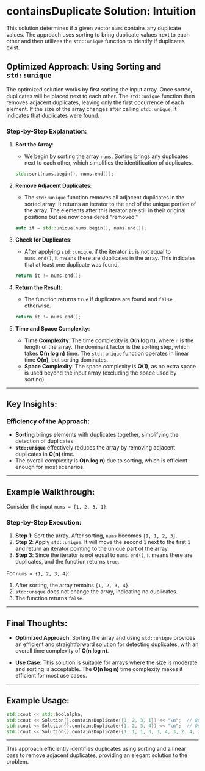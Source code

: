 # containsDuplicate Solution: Intuition

This solution determines if a given vector `nums` contains any duplicate values. The approach uses sorting to bring duplicate values next to each other and then utilizes the `std::unique` function to identify if duplicates exist.

## Optimized Approach: Using Sorting and `std::unique`

The optimized solution works by first sorting the input array. Once sorted, duplicates will be placed next to each other. The `std::unique` function then removes adjacent duplicates, leaving only the first occurrence of each element. If the size of the array changes after calling `std::unique`, it indicates that duplicates were found.

### Step-by-Step Explanation:

1. **Sort the Array**:
   - We begin by sorting the array `nums`. Sorting brings any duplicates next to each other, which simplifies the identification of duplicates.

   ```cpp
   std::sort(nums.begin(), nums.end());
   ```

2. **Remove Adjacent Duplicates**:
   - The `std::unique` function removes all adjacent duplicates in the sorted array. It returns an iterator to the end of the unique portion of the array. The elements after this iterator are still in their original positions but are now considered "removed."

   ```cpp
   auto it = std::unique(nums.begin(), nums.end());
   ```

3. **Check for Duplicates**:
   - After applying `std::unique`, if the iterator `it` is not equal to `nums.end()`, it means there are duplicates in the array. This indicates that at least one duplicate was found.

   ```cpp
   return it != nums.end();
   ```

4. **Return the Result**:
   - The function returns `true` if duplicates are found and `false` otherwise.

   ```cpp
   return it != nums.end();
   ```

5. **Time and Space Complexity**:
   - **Time Complexity**: The time complexity is **O(n log n)**, where `n` is the length of the array. The dominant factor is the sorting step, which takes **O(n log n)** time. The `std::unique` function operates in linear time **O(n)**, but sorting dominates.
   - **Space Complexity**: The space complexity is **O(1)**, as no extra space is used beyond the input array (excluding the space used by sorting).

---

## Key Insights:

### Efficiency of the Approach:
- **Sorting** brings elements with duplicates together, simplifying the detection of duplicates.
- **`std::unique`** effectively reduces the array by removing adjacent duplicates in **O(n)** time.
- The overall complexity is **O(n log n)** due to sorting, which is efficient enough for most scenarios.

---

## Example Walkthrough:

Consider the input `nums = {1, 2, 3, 1}`:

### Step-by-Step Execution:

1. **Step 1**: Sort the array. After sorting, `nums` becomes `{1, 1, 2, 3}`.
2. **Step 2**: Apply `std::unique`. It will move the second `1` next to the first `1` and return an iterator pointing to the unique part of the array.
3. **Step 3**: Since the iterator is not equal to `nums.end()`, it means there are duplicates, and the function returns `true`.

For `nums = {1, 2, 3, 4}`:

1. After sorting, the array remains `{1, 2, 3, 4}`.
2. `std::unique` does not change the array, indicating no duplicates.
3. The function returns `false`.

---

## Final Thoughts:

- **Optimized Approach**: Sorting the array and using `std::unique` provides an efficient and straightforward solution for detecting duplicates, with an overall time complexity of **O(n log n)**.
  
- **Use Case**: This solution is suitable for arrays where the size is moderate and sorting is acceptable. The **O(n log n)** time complexity makes it efficient for most use cases.

--- 

## Example Usage:

```cpp
std::cout << std::boolalpha;
std::cout << Solution{}.containsDuplicate({1, 2, 3, 1}) << "\n";  // Output: true
std::cout << Solution{}.containsDuplicate({1, 2, 3, 4}) << "\n";  // Output: false
std::cout << Solution{}.containsDuplicate({1, 1, 1, 3, 3, 4, 3, 2, 4, 2}) << "\n";  // Output: true
```

---

This approach efficiently identifies duplicates using sorting and a linear pass to remove adjacent duplicates, providing an elegant solution to the problem.